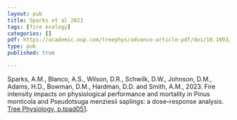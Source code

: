 ```yaml
---
layout: pub
title: Sparks et al 2023
tags: [fire ecology]
categories: []
pdf: https://academic.oup.com/treephys/advance-article-pdf/doi/10.1093/treephys/tpad051/50419096/tpad051.pdf
type: pub
published: true

---
```


Sparks, A.M., Blanco, A.S., Wilson, D.R., Schwilk, D.W., Johnson, D.M., Adams, H.D., Bowman, D.M., Hardman, D.D. and Smith, A.M., 2023. Fire intensity impacts on physiological performance and mortality in Pinus monticola and Pseudotsuga menziesii saplings: a dose–response analysis. [Tree Physiology, p.tpad051](https://academic.oup.com/treephys/advance-article/doi/10.1093/treephys/tpad051/7127957).
